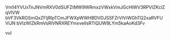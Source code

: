 Vm14YVUxTnJNVmRXV0dSUFZtMW9WRmxzVWxkVmJGcHlWV3RPVlZKclZqVlVW
bVF3VkRGSmQxZFljRlpTCmJFWXpWWHBDVDJSSFZrVlViWGhTQ2xaRVFUVlJN
bVIzWlZkRmVsRlVNRXREYmxvellsRTlQUW9LYm5kaAoKd3Fv

vul
